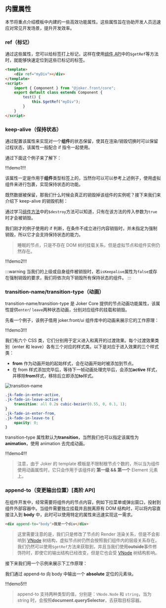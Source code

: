 ## 内置属性

本节将重点介绍模板中内建的一些高效功能属性。这些属性旨在协助开发人员迅速应对常见开发场景，提升开发效率。

### ref（标记）

通过这些属性，您可以给标签打上标记，这样在使用[组件 API](#base/component-api)中的`$getRef`等方法时，就能够快速定位到这些已标记的标签。

```html
<template>
    <div ref="myDiv"></div>
</template>
<script>
    import { Component } from "@joker.front/core";
    export default class extends Component {
        test() {
            this.$getRef("myDiv");
        }
    }
</script>
```

### keep-alive（保持状态）

通过配置该属性来实现对一个**组件**的状态保留，使其在渲染/销毁切换时可以保留过程状态，该属性一般配合 if 指令一起使用。

通过下面这个例子来了解下：

!!!demo1!!!

该属性一定是作用于**组件**类型标签上的，当然你可以可以参考上述例子，使用虚拟组件来进行包裹，实现保持状态的功能。

既然数据被保留，那我们什么时候会真正的销毁掉该组件的实例呢？接下来我们来介绍下 keep-alive 的销毁机制：

通过学习[组件方法](/base/component-api)中的`$destroy`方法可以知道，只有在该方法的传入参数为`true`时才会被销毁。

我们刚才的例子使用的 if 判断，在条件不成立进行内容销毁时，并未指定为强制销毁，所以它才会支持保持状态的能力。

> 睡眠的节点，只是不存在 DOM 树的挂载关系，但是虚拟节点和组件实例仍然存在。

!!!demo2!!!

:::warning
当我们的上级或自身组件被销毁时，若`isKeepalive`属性为`false`或存在强制销毁的要求，我们将依次向下销毁所有保持状态的组件。
:::

### transition-name/transition-type（动画）

transition-name/transition-type 是 Joker Core 提供的节点动画功能属性，该属性提供`enter`/ `leave`两种状态动画，分别对应组件的挂载和销毁。

先看一个例子，该例子借用 joker.front/ui 组件库中的动画来展示它的工作原理：

!!!demo3!!!

我们有六个 CSS 类，它们分别用于定义进入和离开的过渡效果。每个过渡效果类别（enter 和 leave）各有三个对应的样式类。以下是对应于进入效果的三个样式类：

-   **from** 作为动画开始的起始样式，会在动画开始时被添加到节点。
-   在 from 样式添加完毕后，等待下一帧动画处理完毕后，会添加**active** 样式，并移除**from**样式，移除后立即添加**to**样式。

![transition-name](/base/transition-name.png)

```scss
.jk-fade-in-enter-active,
.jk-fade-in-leave-active {
    transition: all 0.2s cubic-bezier(0.55, 0, 0.1, 1);
}
.jk-fade-in-enter-from,
.jk-fade-in-leave-to {
    opacity: 0;
}
```

transition-type 属性默认为**transition**，当然我们也可以指定该属性为**animation**，使用 animation 去完成动画。

!!!demo4!!!

> 注意，由于 Joker 的 template 模板是不限制根节点个数的，所以当为组件使用动画属性时，它只会作用于该组件的 **第一级 && 第一个** Element 元素上。

### append-to（变更输出位置）[高阶 API]

在组件开发中，经常需要将组件内的节点内容，例如下拉菜单或弹出窗口，投射到组件外部容器中。当组件需要独立挂载并且脱离原有 DOM 结构时，可以将内容直接注入到 **body** 中，此时可以使用特定的属性来迅速实现这一需求。

```html
<div append-to="body">我是一个div</div>
```

> 这里需要注意的是，我们只是修改了节点的 Render 渲染关系，但是不会影响到 [VNode](/base/vnode) 树结构，虚拟节点树仍然会按照我们组件内的层级关系存在。我们仍然可以使用`$getRef`方法来获取到，并且当我们使用**outside**事件修饰符时，即使它的输出结构已经改变，但是它也会受 [VNode](/base/vnode) 树结构影响。

接下来我们用一个示例来展示下工作原理：

我们通过 append-to 向 body 中输出一个 **absolute** 定位的元素块。

!!!demo5!!!

> append-to 支持两种类型的值，分别是：`VNode.Node` 和 `string`，当为 string 时，会按照**document.querySelector**，去获取目标容器。
